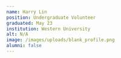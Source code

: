 ```yaml
---
name: Harry Lin
position: Undergraduate Volunteer
graduated: May 23
institution: Western University
alt: N/A
image: /images/uploads/blank_profile.png
alumni: false
---
```

